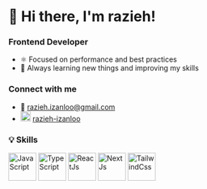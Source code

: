 # 👋 Hi there, I'm razieh!

### Frontend Developer
- ⚛️ Focused on performance and best practices  
- 🚀 Always learning new things and improving my skills

### Connect with me
- 📧 razieh.izanloo@gmail.com
- <img width="20" height="20" alt="image" src="https://github.com/user-attachments/assets/32aa420b-2960-4226-be3b-f5618bf54b23" /> [razieh-izanloo](https://www.linkedin.com/in/razieh-izanloo)

### 💡 Skills
 <img width="55" height="55" alt="JavaScript" title="JavaScript" src="https://github.com/user-attachments/assets/24559e63-a02e-445b-acf1-4c89f602cebf" />  <img width="55" height="55" alt="TypeScript" title="TypeScript" src="https://github.com/user-attachments/assets/c1539b3e-be35-4b2d-8a15-c30d9e610b5e" />  <img width="55" height="55" alt="ReactJs" title="ReactJs" src="https://github.com/user-attachments/assets/7d9644ec-4a2d-41d2-9d23-f02840f161c1" />  <img width="55" height="55" alt="NextJs" title="NextJs" src="https://github.com/user-attachments/assets/2e7c47dc-fdce-48c6-9734-7d3ff004393d" />  <img width="55" height="55" alt="TailwindCss" title="TailwindCss" src="https://github.com/user-attachments/assets/f3604563-179b-439b-99c9-31bd4b92c023" />


